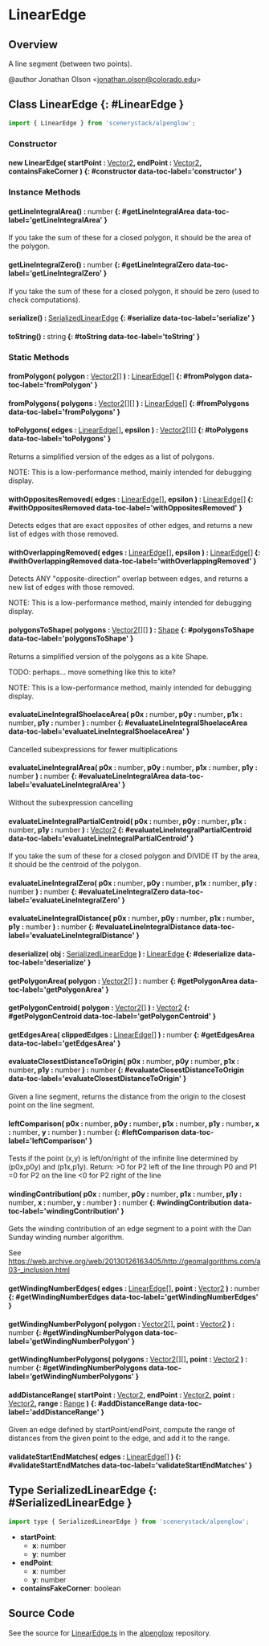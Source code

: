 # LinearEdge

## Overview

A line segment (between two points).

@author Jonathan Olson &lt;jonathan.olson@colorado.edu&gt;

## Class LinearEdge {: #LinearEdge }


```js
import { LinearEdge } from 'scenerystack/alpenglow';
```
### Constructor

#### new LinearEdge( startPoint : <span style="font-weight: 400;">[Vector2](../dot/Vector2.md)</span>, endPoint : <span style="font-weight: 400;">[Vector2](../dot/Vector2.md)</span>, containsFakeCorner ) {: #constructor data-toc-label='constructor' }

### Instance Methods

#### getLineIntegralArea() : <span style="font-weight: 400;"><span style="color: hsla(calc(var(--md-hue) + 180deg),80%,40%,1);">number</span></span> {: #getLineIntegralArea data-toc-label='getLineIntegralArea' }

If you take the sum of these for a closed polygon, it should be the area of the polygon.

#### getLineIntegralZero() : <span style="font-weight: 400;"><span style="color: hsla(calc(var(--md-hue) + 180deg),80%,40%,1);">number</span></span> {: #getLineIntegralZero data-toc-label='getLineIntegralZero' }

If you take the sum of these for a closed polygon, it should be zero (used to check computations).

#### serialize() : <span style="font-weight: 400;">[SerializedLinearEdge](../alpenglow/LinearEdge.md#SerializedLinearEdge)</span> {: #serialize data-toc-label='serialize' }

#### toString() : <span style="font-weight: 400;"><span style="color: hsla(calc(var(--md-hue) + 180deg),80%,40%,1);">string</span></span> {: #toString data-toc-label='toString' }

### Static Methods

#### fromPolygon( polygon : <span style="font-weight: 400;">[Vector2](../dot/Vector2.md)[]</span> ) : <span style="font-weight: 400;">[LinearEdge](../alpenglow/LinearEdge.md)[]</span> {: #fromPolygon data-toc-label='fromPolygon' }

#### fromPolygons( polygons : <span style="font-weight: 400;">[Vector2](../dot/Vector2.md)[][]</span> ) : <span style="font-weight: 400;">[LinearEdge](../alpenglow/LinearEdge.md)[]</span> {: #fromPolygons data-toc-label='fromPolygons' }

#### toPolygons( edges : <span style="font-weight: 400;">[LinearEdge](../alpenglow/LinearEdge.md)[]</span>, epsilon ) : <span style="font-weight: 400;">[Vector2](../dot/Vector2.md)[][]</span> {: #toPolygons data-toc-label='toPolygons' }

Returns a simplified version of the edges as a list of polygons.

NOTE: This is a low-performance method, mainly intended for debugging display.

#### withOppositesRemoved( edges : <span style="font-weight: 400;">[LinearEdge](../alpenglow/LinearEdge.md)[]</span>, epsilon ) : <span style="font-weight: 400;">[LinearEdge](../alpenglow/LinearEdge.md)[]</span> {: #withOppositesRemoved data-toc-label='withOppositesRemoved' }

Detects edges that are exact opposites of other edges, and returns a new list of edges with those removed.

#### withOverlappingRemoved( edges : <span style="font-weight: 400;">[LinearEdge](../alpenglow/LinearEdge.md)[]</span>, epsilon ) : <span style="font-weight: 400;">[LinearEdge](../alpenglow/LinearEdge.md)[]</span> {: #withOverlappingRemoved data-toc-label='withOverlappingRemoved' }

Detects ANY "opposite-direction" overlap between edges, and returns a new list of edges with those removed.

NOTE: This is a low-performance method, mainly intended for debugging display.

#### polygonsToShape( polygons : <span style="font-weight: 400;">[Vector2](../dot/Vector2.md)[][]</span> ) : <span style="font-weight: 400;">[Shape](../kite/Shape.md)</span> {: #polygonsToShape data-toc-label='polygonsToShape' }

Returns a simplified version of the polygons as a kite Shape.

TODO: perhaps... move something like this to kite?

NOTE: This is a low-performance method, mainly intended for debugging display.

#### evaluateLineIntegralShoelaceArea( p0x : <span style="font-weight: 400;"><span style="color: hsla(calc(var(--md-hue) + 180deg),80%,40%,1);">number</span></span>, p0y : <span style="font-weight: 400;"><span style="color: hsla(calc(var(--md-hue) + 180deg),80%,40%,1);">number</span></span>, p1x : <span style="font-weight: 400;"><span style="color: hsla(calc(var(--md-hue) + 180deg),80%,40%,1);">number</span></span>, p1y : <span style="font-weight: 400;"><span style="color: hsla(calc(var(--md-hue) + 180deg),80%,40%,1);">number</span></span> ) : <span style="font-weight: 400;"><span style="color: hsla(calc(var(--md-hue) + 180deg),80%,40%,1);">number</span></span> {: #evaluateLineIntegralShoelaceArea data-toc-label='evaluateLineIntegralShoelaceArea' }

Cancelled subexpressions for fewer multiplications

#### evaluateLineIntegralArea( p0x : <span style="font-weight: 400;"><span style="color: hsla(calc(var(--md-hue) + 180deg),80%,40%,1);">number</span></span>, p0y : <span style="font-weight: 400;"><span style="color: hsla(calc(var(--md-hue) + 180deg),80%,40%,1);">number</span></span>, p1x : <span style="font-weight: 400;"><span style="color: hsla(calc(var(--md-hue) + 180deg),80%,40%,1);">number</span></span>, p1y : <span style="font-weight: 400;"><span style="color: hsla(calc(var(--md-hue) + 180deg),80%,40%,1);">number</span></span> ) : <span style="font-weight: 400;"><span style="color: hsla(calc(var(--md-hue) + 180deg),80%,40%,1);">number</span></span> {: #evaluateLineIntegralArea data-toc-label='evaluateLineIntegralArea' }

Without the subexpression cancelling

#### evaluateLineIntegralPartialCentroid( p0x : <span style="font-weight: 400;"><span style="color: hsla(calc(var(--md-hue) + 180deg),80%,40%,1);">number</span></span>, p0y : <span style="font-weight: 400;"><span style="color: hsla(calc(var(--md-hue) + 180deg),80%,40%,1);">number</span></span>, p1x : <span style="font-weight: 400;"><span style="color: hsla(calc(var(--md-hue) + 180deg),80%,40%,1);">number</span></span>, p1y : <span style="font-weight: 400;"><span style="color: hsla(calc(var(--md-hue) + 180deg),80%,40%,1);">number</span></span> ) : <span style="font-weight: 400;">[Vector2](../dot/Vector2.md)</span> {: #evaluateLineIntegralPartialCentroid data-toc-label='evaluateLineIntegralPartialCentroid' }

If you take the sum of these for a closed polygon and DIVIDE IT by the area, it should be the centroid of the
polygon.

#### evaluateLineIntegralZero( p0x : <span style="font-weight: 400;"><span style="color: hsla(calc(var(--md-hue) + 180deg),80%,40%,1);">number</span></span>, p0y : <span style="font-weight: 400;"><span style="color: hsla(calc(var(--md-hue) + 180deg),80%,40%,1);">number</span></span>, p1x : <span style="font-weight: 400;"><span style="color: hsla(calc(var(--md-hue) + 180deg),80%,40%,1);">number</span></span>, p1y : <span style="font-weight: 400;"><span style="color: hsla(calc(var(--md-hue) + 180deg),80%,40%,1);">number</span></span> ) : <span style="font-weight: 400;"><span style="color: hsla(calc(var(--md-hue) + 180deg),80%,40%,1);">number</span></span> {: #evaluateLineIntegralZero data-toc-label='evaluateLineIntegralZero' }

#### evaluateLineIntegralDistance( p0x : <span style="font-weight: 400;"><span style="color: hsla(calc(var(--md-hue) + 180deg),80%,40%,1);">number</span></span>, p0y : <span style="font-weight: 400;"><span style="color: hsla(calc(var(--md-hue) + 180deg),80%,40%,1);">number</span></span>, p1x : <span style="font-weight: 400;"><span style="color: hsla(calc(var(--md-hue) + 180deg),80%,40%,1);">number</span></span>, p1y : <span style="font-weight: 400;"><span style="color: hsla(calc(var(--md-hue) + 180deg),80%,40%,1);">number</span></span> ) : <span style="font-weight: 400;"><span style="color: hsla(calc(var(--md-hue) + 180deg),80%,40%,1);">number</span></span> {: #evaluateLineIntegralDistance data-toc-label='evaluateLineIntegralDistance' }

#### deserialize( obj : <span style="font-weight: 400;">[SerializedLinearEdge](../alpenglow/LinearEdge.md#SerializedLinearEdge)</span> ) : <span style="font-weight: 400;">[LinearEdge](../alpenglow/LinearEdge.md)</span> {: #deserialize data-toc-label='deserialize' }

#### getPolygonArea( polygon : <span style="font-weight: 400;">[Vector2](../dot/Vector2.md)[]</span> ) : <span style="font-weight: 400;"><span style="color: hsla(calc(var(--md-hue) + 180deg),80%,40%,1);">number</span></span> {: #getPolygonArea data-toc-label='getPolygonArea' }

#### getPolygonCentroid( polygon : <span style="font-weight: 400;">[Vector2](../dot/Vector2.md)[]</span> ) : <span style="font-weight: 400;">[Vector2](../dot/Vector2.md)</span> {: #getPolygonCentroid data-toc-label='getPolygonCentroid' }

#### getEdgesArea( clippedEdges : <span style="font-weight: 400;">[LinearEdge](../alpenglow/LinearEdge.md)[]</span> ) : <span style="font-weight: 400;"><span style="color: hsla(calc(var(--md-hue) + 180deg),80%,40%,1);">number</span></span> {: #getEdgesArea data-toc-label='getEdgesArea' }

#### evaluateClosestDistanceToOrigin( p0x : <span style="font-weight: 400;"><span style="color: hsla(calc(var(--md-hue) + 180deg),80%,40%,1);">number</span></span>, p0y : <span style="font-weight: 400;"><span style="color: hsla(calc(var(--md-hue) + 180deg),80%,40%,1);">number</span></span>, p1x : <span style="font-weight: 400;"><span style="color: hsla(calc(var(--md-hue) + 180deg),80%,40%,1);">number</span></span>, p1y : <span style="font-weight: 400;"><span style="color: hsla(calc(var(--md-hue) + 180deg),80%,40%,1);">number</span></span> ) : <span style="font-weight: 400;"><span style="color: hsla(calc(var(--md-hue) + 180deg),80%,40%,1);">number</span></span> {: #evaluateClosestDistanceToOrigin data-toc-label='evaluateClosestDistanceToOrigin' }

Given a line segment, returns the distance from the origin to the closest point on the line segment.

#### leftComparison( p0x : <span style="font-weight: 400;"><span style="color: hsla(calc(var(--md-hue) + 180deg),80%,40%,1);">number</span></span>, p0y : <span style="font-weight: 400;"><span style="color: hsla(calc(var(--md-hue) + 180deg),80%,40%,1);">number</span></span>, p1x : <span style="font-weight: 400;"><span style="color: hsla(calc(var(--md-hue) + 180deg),80%,40%,1);">number</span></span>, p1y : <span style="font-weight: 400;"><span style="color: hsla(calc(var(--md-hue) + 180deg),80%,40%,1);">number</span></span>, x : <span style="font-weight: 400;"><span style="color: hsla(calc(var(--md-hue) + 180deg),80%,40%,1);">number</span></span>, y : <span style="font-weight: 400;"><span style="color: hsla(calc(var(--md-hue) + 180deg),80%,40%,1);">number</span></span> ) : <span style="font-weight: 400;"><span style="color: hsla(calc(var(--md-hue) + 180deg),80%,40%,1);">number</span></span> {: #leftComparison data-toc-label='leftComparison' }

Tests if the point (x,y) is left/on/right of the infinite line determined by (p0x,p0y) and (p1x,p1y).
Return: &gt;0 for P2 left of the line through P0 and P1
        =0 for P2  on the line
        &lt;0 for P2  right of the line

#### windingContribution( p0x : <span style="font-weight: 400;"><span style="color: hsla(calc(var(--md-hue) + 180deg),80%,40%,1);">number</span></span>, p0y : <span style="font-weight: 400;"><span style="color: hsla(calc(var(--md-hue) + 180deg),80%,40%,1);">number</span></span>, p1x : <span style="font-weight: 400;"><span style="color: hsla(calc(var(--md-hue) + 180deg),80%,40%,1);">number</span></span>, p1y : <span style="font-weight: 400;"><span style="color: hsla(calc(var(--md-hue) + 180deg),80%,40%,1);">number</span></span>, x : <span style="font-weight: 400;"><span style="color: hsla(calc(var(--md-hue) + 180deg),80%,40%,1);">number</span></span>, y : <span style="font-weight: 400;"><span style="color: hsla(calc(var(--md-hue) + 180deg),80%,40%,1);">number</span></span> ) : <span style="font-weight: 400;"><span style="color: hsla(calc(var(--md-hue) + 180deg),80%,40%,1);">number</span></span> {: #windingContribution data-toc-label='windingContribution' }

Gets the winding contribution of an edge segment to a point with the Dan Sunday winding number algorithm.

See https://web.archive.org/web/20130126163405/http://geomalgorithms.com/a03-_inclusion.html

#### getWindingNumberEdges( edges : <span style="font-weight: 400;">[LinearEdge](../alpenglow/LinearEdge.md)[]</span>, point : <span style="font-weight: 400;">[Vector2](../dot/Vector2.md)</span> ) : <span style="font-weight: 400;"><span style="color: hsla(calc(var(--md-hue) + 180deg),80%,40%,1);">number</span></span> {: #getWindingNumberEdges data-toc-label='getWindingNumberEdges' }

#### getWindingNumberPolygon( polygon : <span style="font-weight: 400;">[Vector2](../dot/Vector2.md)[]</span>, point : <span style="font-weight: 400;">[Vector2](../dot/Vector2.md)</span> ) : <span style="font-weight: 400;"><span style="color: hsla(calc(var(--md-hue) + 180deg),80%,40%,1);">number</span></span> {: #getWindingNumberPolygon data-toc-label='getWindingNumberPolygon' }

#### getWindingNumberPolygons( polygons : <span style="font-weight: 400;">[Vector2](../dot/Vector2.md)[][]</span>, point : <span style="font-weight: 400;">[Vector2](../dot/Vector2.md)</span> ) : <span style="font-weight: 400;"><span style="color: hsla(calc(var(--md-hue) + 180deg),80%,40%,1);">number</span></span> {: #getWindingNumberPolygons data-toc-label='getWindingNumberPolygons' }

#### addDistanceRange( startPoint : <span style="font-weight: 400;">[Vector2](../dot/Vector2.md)</span>, endPoint : <span style="font-weight: 400;">[Vector2](../dot/Vector2.md)</span>, point : <span style="font-weight: 400;">[Vector2](../dot/Vector2.md)</span>, range : <span style="font-weight: 400;">[Range](../dot/Range.md)</span> ) {: #addDistanceRange data-toc-label='addDistanceRange' }

Given an edge defined by startPoint/endPoint, compute the range of distances from the given point to the edge, and
add it to the range.

#### validateStartEndMatches( edges : <span style="font-weight: 400;">[LinearEdge](../alpenglow/LinearEdge.md)[]</span> ) {: #validateStartEndMatches data-toc-label='validateStartEndMatches' }



## Type SerializedLinearEdge {: #SerializedLinearEdge }


```js
import type { SerializedLinearEdge } from 'scenerystack/alpenglow';
```
- **startPoint**:
  - **x**: <span style="color: hsla(calc(var(--md-hue) + 180deg),80%,40%,1);">number</span>
  - **y**: <span style="color: hsla(calc(var(--md-hue) + 180deg),80%,40%,1);">number</span>
- **endPoint**:
  - **x**: <span style="color: hsla(calc(var(--md-hue) + 180deg),80%,40%,1);">number</span>
  - **y**: <span style="color: hsla(calc(var(--md-hue) + 180deg),80%,40%,1);">number</span>
- **containsFakeCorner**: <span style="color: hsla(calc(var(--md-hue) + 180deg),80%,40%,1);">boolean</span>




## Source Code

See the source for [LinearEdge.ts](https://github.com/phetsims/alpenglow/blob/main/js/cag/LinearEdge.ts) in the [alpenglow](https://github.com/phetsims/alpenglow) repository.
